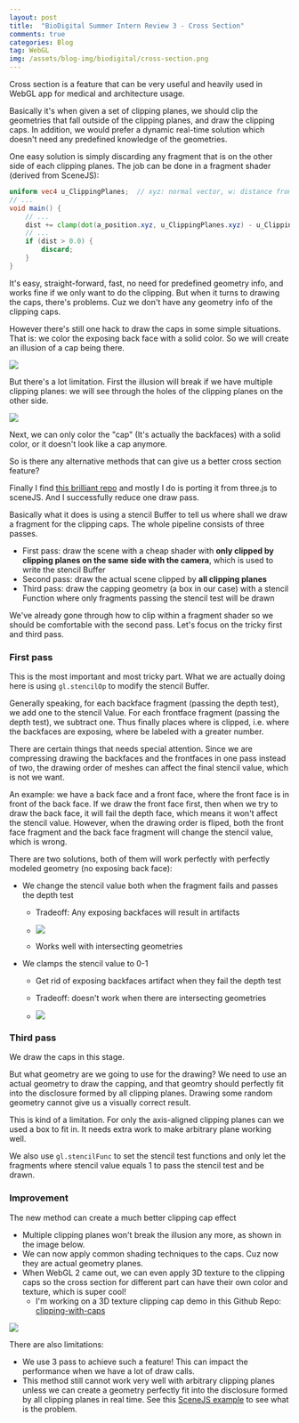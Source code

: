 ```yaml
---
layout: post
title:  "BioDigital Summer Intern Review 3 - Cross Section"
comments: true
categories: Blog
tag: WebGL
img: /assets/blog-img/biodigital/cross-section.png
---
```



Cross section is a feature that can be very useful and heavily used in 
WebGL app for medical and architecture usage. 

Basically it's when given a set of clipping planes, we should clip 
the geometries that fall outside of the clipping planes, and draw the 
clipping caps. In addition, we would prefer a dynamic real-time solution 
which doesn't need any predefined knowledge of the geometries.   

<!--more-->
One easy solution is simply discarding any fragment that is on the other side 
of each clipping planes. The job can be done in a fragment shader (derived from SceneJS): 

```GLSL
uniform vec4 u_ClippingPlanes;  // xyz: normal vector, w: distance from origin
// ...
void main() {
    // ...
    dist += clamp(dot(a_position.xyz, u_ClippingPlanes.xyz) - u_ClippingPlanes.w, 0.0, 1000.0);
    // ...
    if (dist > 0.0) {
        discard;
    }
}
```

It's easy, straight-forward, fast, no need for predefined geometry info, and works fine if we only want to do the clipping. 
But when it turns to drawing the caps, there's problems. Cuz we don't have any geometry info of the clipping caps. 

However there's still one hack to draw the caps in some simple situations. 
That is: we color the exposing back face with a solid color. 
So we will create an illusion of a cap being there. 

![](/assets/blog-img/biodigital/naive-clipping.png)


But there's a lot limitation. First the illusion will break if we have multiple clipping planes: 
we will see through the holes of the clipping planes on the other side. 

![](/assets/blog-img/biodigital/naive-clipping-multiple.png)

Next, we can only color the "cap" (It's actually the backfaces) with a solid color, or 
it doesn't look like a cap anymore. 

So is there any alternative methods that can give us a better cross section feature? 

Finally I find [this brilliant repo](https://github.com/daign/clipping-with-caps) 
and mostly I do is porting it from three.js to sceneJS. And I successfully reduce one draw pass. 

Basically what it does is using a stencil Buffer to tell us where shall we draw 
a fragment for the clipping caps. The whole pipeline consists of three passes. 

* First pass: draw the scene with a cheap shader with **only clipped by clipping planes on the same side with the camera**, which is used to write the stencil Buffer 
* Second pass: draw the actual scene clipped by **all clipping planes** 
* Third pass: draw the capping geometry (a box in our case) with a stencil Function where only fragments passing the stencil test will be drawn

We've already gone through how to clip within a fragment shader so we should be comfortable with 
the second pass. Let's focus on the tricky first and third pass.

### First pass

This is the most important and most tricky part. 
What we are actually doing here is using `gl.stencilOp` to modify the stencil Buffer.

Generally speaking, for each backface fragment (passing the depth test), we add one to the stencil Value. 
For each frontface fragment (passing the depth test), we subtract one. Thus finally places where is clipped, i.e.
where the backfaces are exposing, where be labeled with a greater number.  

There are certain things that needs special attention. Since we are compressing drawing the backfaces 
and the frontfaces in one pass instead of two, the drawing order of meshes can affect the final 
stencil value, which is not we want. 

An example: we have a back face and a front face, where the front face is in front of the back face. 
If we draw the front face first, then when we try to draw the back face, it will fail the depth face, which means 
it won't affect the stencil value. However, when the drawing order is fliped, 
both the front face fragment and the back face fragment will change the stencil value, which is wrong. 

There are two solutions, both of them will work perfectly with perfectly modeled geometry (no exposing back face): 

* We change the stencil value both when the fragment fails and passes the depth test

    - Tradeoff: Any exposing backfaces will result in artifacts

    - ![](/assets/blog-img/biodigital/backface-artifact.png)

    - Works well with intersecting geometries 

* We clamps the stencil value to 0-1

    - Get rid of exposing backfaces artifact when they fail the depth test

    - Tradeoff: doesn't work when there are intersecting geometries

    - ![](/assets/blog-img/biodigital/intersecting-geo-artifact.png)

### Third pass

We draw the caps in this stage. 

But what geometry are we going to use for the drawing? 
We need to use an actual geometry to draw the capping, and that geomtry should 
perfectly fit into the disclosure formed by all clipping planes. Drawing some random geometry 
cannot give us a visually correct result. 

This is kind of a limitation. For only the axis-aligned clipping planes can we used a box to fit in. 
It needs extra work to make arbitrary plane working well. 

We also use `gl.stencilFunc` to set the stencil test functions and only let the fragments where stencil value equals 1 to pass the stencil test and be drawn. 



### Improvement

The new method can create a much better clipping cap effect
- Multiple clipping planes won't break the illusion any more, as shown in the image below.  
- We can now apply common shading techniques to the caps. Cuz now they are actual geometry planes. 
- When WebGL 2 came out, we can even apply 3D texture to the clipping caps so the cross section for different part can have their own color and texture, which is super cool!
    - I'm working on a 3D texture clipping cap demo in this Github Repo: [clipping-with-caps](https://github.com/shrekshao/clipping-with-caps/tree/3d-texture-webgl-2) 

![](/assets/blog-img/biodigital/human-clipping-cap-vs.png)

There are also limitations: 
- We use 3 pass to achieve such a feature! This can impact the performance when we have a lot of draw calls. 
- This method still cannot work very well with arbitrary clipping planes unless we can create a geometry perfectly fit into the disclosure formed by all clipping planes in real time. 
See this [SceneJS example](http://scenejs.org/examples/index.html#effects_clipping_caps) to see what is the problem. 


